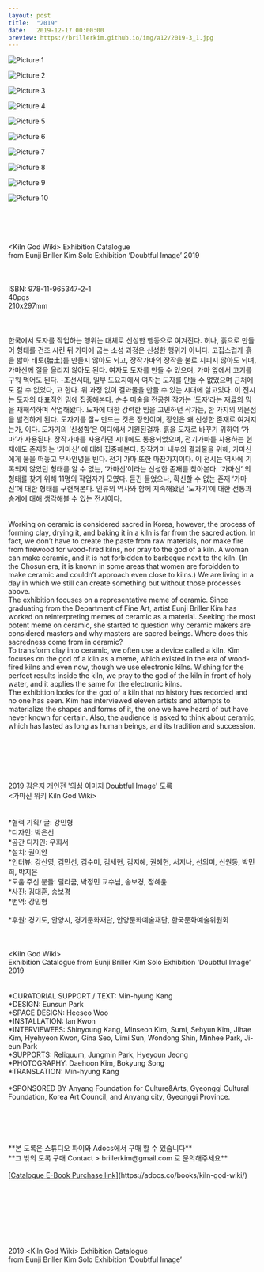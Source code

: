 ```yaml
---
layout: post
title:  "2019"
date:   2019-12-17 00:00:00
preview: https://brillerkim.github.io/img/a12/2019-3_1.jpg
---
```


![Picture 1](https://brillerkim.github.io/img/a12/2019-3_1.jpg)

![Picture 2](https://brillerkim.github.io/img/a12/2019-3_2.jpg)

![Picture 3](https://brillerkim.github.io/img/a12/2019-3_3.jpg)

![Picture 4](https://brillerkim.github.io/img/a12/2019-3_4.jpg)

![Picture 5](https://brillerkim.github.io/img/a12/2019-3_5.jpg)

![Picture 6](https://brillerkim.github.io/img/a12/2019-3_6.jpg)

![Picture 7](https://brillerkim.github.io/img/a12/2019-3_7.jpg)

![Picture 8](https://brillerkim.github.io/img/a12/2019-3_8.jpg)

![Picture 9](https://brillerkim.github.io/img/a12/2019-3_9.jpg)

![Picture 10](https://brillerkim.github.io/img/a12/2019-3_10.jpg)


<br>
<br>
<br>
<br>
&#60;Kiln God Wiki&#62; Exhibition Catalogue<br> 
from Eunji Briller Kim Solo Exhibition ‘Doubtful Image’ 2019<br>
<br>
<br>
<br>
ISBN: 978-11-965347-2-1<br>
40pgs<br>
210x297mm<br>
<br>
<br>
<br>
한국에서 도자를 작업하는 행위는 대체로 신성한 행동으로 여겨진다. 허나, 흙으로 만들어 형태를 건조 시킨 뒤 가마에 굽는 소성 과정은 신성한 행위가 아니다. 고집스럽게 흙을 밟아 태토(胎土)를 만들지 않아도 되고, 장작가마의 장작을 불로 지피지 않아도 되며, 가마신께 절을 올리지 않아도 된다. 여자도 도자를 만들 수 있으며, 가마 옆에서 고기를 구워 먹어도 된다. -조선시대, 일부 도요지에서 여자는 도자를 만들 수 없었으며 근처에도 갈 수 없었다, 고 한다. 위 과정 없이 결과물을 만들 수 있는 시대에 살고있다. 이 전시는 도자의 대표적인 밈에 집중해본다. 순수 미술을 전공한 작가는 ‘도자’라는 재료의 밈을 재해석하며 작업해왔다. 도자에 대한 강력한 밈을 고민하던 작가는, 한 가지의 의문점을 발견하게 된다. 도자기를 잘~ 만드는 것은 장인이며, 장인은 왜 신성한 존재로 여겨지는가, 이다. 도자기의 ‘신성함’은 어디에서 기원된걸까. 흙을 도자로 바꾸기 위하여 ‘가마’가 사용된다. 장작가마를 사용하던 시대에도 통용되었으며, 전기가마를 사용하는 현재에도 존재하는 ‘가마신’ 에 대해 집중해본다. 장작가마 내부의 결과물을 위해, 가마신에게 물을 떠놓고 무사안녕을 빈다. 전기 가마 또한 마찬가지이다. 이 전시는 역사에 기록되지 않았던 형태를 알 수 없는, ‘가마신’이라는 신성한 존재를 찾아본다. ‘가마신’ 의 형태를 찾기 위해 11명의 작업자가 모였다. 듣긴 들었으나, 확신할 수 없는 존재 ‘가마신’에 대한 형태를 구현해본다. 인류의 역사와 함께 지속해왔던 ‘도자기’에 대한 전통과 승계에 대해 생각해볼 수 있는 전시이다.<br>
<br>
<br> 
Working on ceramic is considered sacred in Korea, however, the process of forming clay, drying it, and baking it in a kiln is far from the sacred action. In fact, we don’t have to create the paste from raw materials, nor make fire from firewood for wood-fired kilns, nor pray to the god of a kiln. A woman can make ceramic, and it is not forbidden to barbeque next to the kiln. (In the Chosun era, it is known in some areas that women are forbidden to make ceramic and couldn’t approach even close to kilns.) We are living in a day in which we still can create something but without those processes above.<br>
The exhibition focuses on a representative meme of ceramic. Since graduating from the Department of Fine Art, artist Eunji Briller Kim has worked on reinterpreting memes of ceramic as a material. Seeking the most potent meme on ceramic, she started to question why ceramic makers are considered masters and why masters are sacred beings. Where does this sacredness come from in ceramic? <br>
To transform clay into ceramic, we often use a device called a kiln. Kim focuses on the god of a kiln as a meme, which existed in the era of wood-fired kilns and even now, though we use electronic kilns. Wishing for the perfect results inside the kiln, we pray to the god of the kiln in front of holy water, and it applies the same for the electronic kilns.<br> 
The exhibition looks for the god of a kiln that no history has recorded and no one has seen. Kim has interviewed eleven artists and attempts to materialize the shapes and forms of it, the one we have heard of but have never known for certain. Also, the audience is asked to think about ceramic, which has lasted as long as human beings, and its tradition and succession.<br>
<br>
<br>
<br>
<br>
<br>
<br>
2019 김은지 개인전 '의심 이미지 Doubtful Image' 도록<br> 
&#60;가마신 위키 Kiln God Wiki&#62;<br>
<br>
<br> 
&#42;협력 기획/ 글: 강민형<br>
&#42;디자인: 박은선<br>
&#42;공간 디자인: 우희서<br> 
&#42;설치: 권이안<br>
&#42;인터뷰: 강신영, 김민선, 김수미, 김세현, 김지혜, 권혜현, 서지나, 선의미, 신원동, 박민희, 박지은<br>
&#42;도움 주신 분들: 릴리쿰, 박정민 교수님, 송보경, 정혜윤<br>
&#42;사진: 김대훈, 송보경<br>
&#42;번역: 강민형<br>
<br>
&#42;후원: 경기도, 안양시, 경기문화재단, 안양문화예술재단, 한국문화예술위원회 <br>
<br>
<br>
<br>
&#60;Kiln God Wiki&#62;<br> 
Exhibition Catalogue from Eunji Briller Kim Solo Exhibition ‘Doubtful Image’ 2019<br>
<br>
<br>
&#42;CURATORIAL SUPPORT / TEXT: Min-hyung Kang<br>
&#42;DESIGN: Eunsun Park<br>
&#42;SPACE DESIGN: Heeseo Woo<br>
&#42;INSTALLATION: Ian Kwon<br>
&#42;INTERVIEWEES: Shinyoung Kang, Minseon Kim, Sumi, Sehyun Kim, Jihae Kim, Hyehyeon Kwon, Gina Seo, Uimi Sun, Wondong Shin, Minhee Park, Ji-eun Park<br>
&#42;SUPPORTS: Reliquum, Jungmin Park, Hyeyoun Jeong<br>
&#42;PHOTOGRAPHY: Daehoon Kim, Bokyung Song<br>
&#42;TRANSLATION: Min-hyung Kang<br>
<br>
&#42;SPONSORED BY Anyang Foundation for Culture&Arts, Gyeonggi Cultural Foundation, Korea Art Council, and Anyang city, Gyeonggi Province. <br>
<br>
<br>
<br>
<br>
<br>
**본 도록은 스튜디오 파이와 Adocs에서 구매 할 수 있습니다**<br>
**그 밖의 도록 구매 Contact > brillerkim@gmail.com 로 문의해주세요**<br> 
<br>
[<U>Catalogue E-Book Purchase link</U>](https://adocs.co/books/kiln-god-wiki/)<br> 
<br>
<br>
<br>
<br>
<br>
<br>
<br>
<br>
2019 &#60;Kiln God Wiki&#62; Exhibition Catalogue<br> 
from Eunji Briller Kim Solo Exhibition ‘Doubtful Image’<br>
<br>
<br>
<br>
<br>
<br>